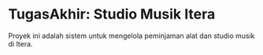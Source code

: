 # TugasAkhir: Studio Musik Itera

Proyek ini adalah sistem untuk mengelola peminjaman alat dan studio musik di Itera.